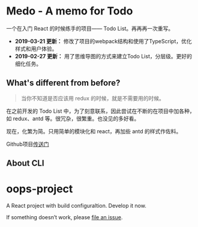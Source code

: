 # Medo - A memo for Todo

一个在入门 React 的时候练手的项目—— Todo List。再再再一次重写。

+ **2019-03-21 更新：** 修改了项目的webpack结构和使用了TypeScript，优化样式和用户体验。
+ **2019-02-27 更新：** 用了思维导图的方式来建立Todo List，分层级。更好的细化任务。

## What's different from before?

> 当你不知道是否应该用 redux 的时候，就是不需要用的时候。

在之前开发的 Todo List 中，为了刻意联系，因此尝试在不断的在项目中加各种，如 redux、antd 等。很冗杂，很繁重。也没见的多好看。

现在，化繁为简。只用简单的模块化和 react，再加些 antd 的样式作佐料。

Github项目[传送门](https://github.com/Coyeah/medo)

## About CLI

# oops-project

A React project with build configuraltion. Develop it now.

If something doesn’t work, please [file an issue](https://github.com/Coyeah/oops-project/issues).
